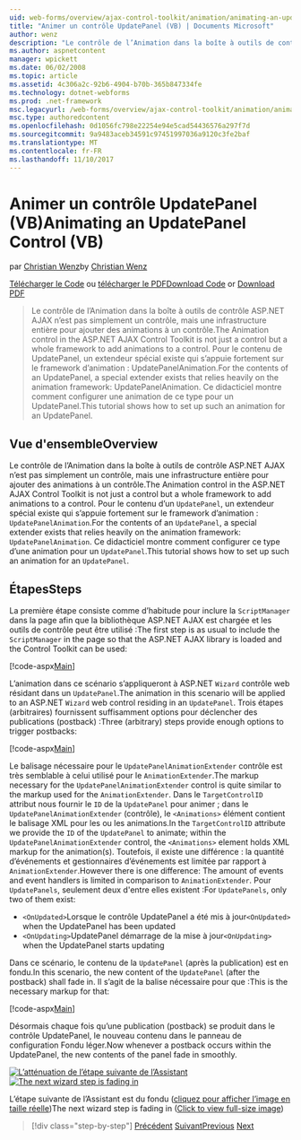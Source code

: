 ```yaml
---
uid: web-forms/overview/ajax-control-toolkit/animation/animating-an-updatepanel-control-vb
title: "Animer un contrôle UpdatePanel (VB) | Documents Microsoft"
author: wenz
description: "Le contrôle de l’Animation dans la boîte à outils de contrôle ASP.NET AJAX n’est pas simplement un contrôle, mais une infrastructure entière pour ajouter des animations à un contrôle. Pour le contenu d’un..."
ms.author: aspnetcontent
manager: wpickett
ms.date: 06/02/2008
ms.topic: article
ms.assetid: 4c306a2c-92b6-4904-b70b-365b847334fe
ms.technology: dotnet-webforms
ms.prod: .net-framework
msc.legacyurl: /web-forms/overview/ajax-control-toolkit/animation/animating-an-updatepanel-control-vb
msc.type: authoredcontent
ms.openlocfilehash: 0d1056fc798e22254e94e5cad54436576a297f7d
ms.sourcegitcommit: 9a9483aceb34591c97451997036a9120c3fe2baf
ms.translationtype: MT
ms.contentlocale: fr-FR
ms.lasthandoff: 11/10/2017
---
```

<a name="animating-an-updatepanel-control-vb"></a><span data-ttu-id="ed3f4-104">Animer un contrôle UpdatePanel (VB)</span><span class="sxs-lookup"><span data-stu-id="ed3f4-104">Animating an UpdatePanel Control (VB)</span></span>
====================
<span data-ttu-id="ed3f4-105">par [Christian Wenz](https://github.com/wenz)</span><span class="sxs-lookup"><span data-stu-id="ed3f4-105">by [Christian Wenz](https://github.com/wenz)</span></span>

<span data-ttu-id="ed3f4-106">[Télécharger le Code](http://download.microsoft.com/download/9/3/f/93f8daea-bebd-4821-833b-95205389c7d0/UpdatePanelAnimation1.vb.zip) ou [télécharger le PDF](http://download.microsoft.com/download/b/6/a/b6ae89ee-df69-4c87-9bfb-ad1eb2b23373/updatepanelanimation1VB.pdf)</span><span class="sxs-lookup"><span data-stu-id="ed3f4-106">[Download Code](http://download.microsoft.com/download/9/3/f/93f8daea-bebd-4821-833b-95205389c7d0/UpdatePanelAnimation1.vb.zip) or [Download PDF](http://download.microsoft.com/download/b/6/a/b6ae89ee-df69-4c87-9bfb-ad1eb2b23373/updatepanelanimation1VB.pdf)</span></span>

> <span data-ttu-id="ed3f4-107">Le contrôle de l’Animation dans la boîte à outils de contrôle ASP.NET AJAX n’est pas simplement un contrôle, mais une infrastructure entière pour ajouter des animations à un contrôle.</span><span class="sxs-lookup"><span data-stu-id="ed3f4-107">The Animation control in the ASP.NET AJAX Control Toolkit is not just a control but a whole framework to add animations to a control.</span></span> <span data-ttu-id="ed3f4-108">Pour le contenu de UpdatePanel, un extendeur spécial existe qui s’appuie fortement sur le framework d’animation : UpdatePanelAnimation.</span><span class="sxs-lookup"><span data-stu-id="ed3f4-108">For the contents of an UpdatePanel, a special extender exists that relies heavily on the animation framework: UpdatePanelAnimation.</span></span> <span data-ttu-id="ed3f4-109">Ce didacticiel montre comment configurer une animation de ce type pour un UpdatePanel.</span><span class="sxs-lookup"><span data-stu-id="ed3f4-109">This tutorial shows how to set up such an animation for an UpdatePanel.</span></span>


## <a name="overview"></a><span data-ttu-id="ed3f4-110">Vue d'ensemble</span><span class="sxs-lookup"><span data-stu-id="ed3f4-110">Overview</span></span>

<span data-ttu-id="ed3f4-111">Le contrôle de l’Animation dans la boîte à outils de contrôle ASP.NET AJAX n’est pas simplement un contrôle, mais une infrastructure entière pour ajouter des animations à un contrôle.</span><span class="sxs-lookup"><span data-stu-id="ed3f4-111">The Animation control in the ASP.NET AJAX Control Toolkit is not just a control but a whole framework to add animations to a control.</span></span> <span data-ttu-id="ed3f4-112">Pour le contenu d’un `UpdatePanel`, un extendeur spécial existe qui s’appuie fortement sur le framework d’animation : `UpdatePanelAnimation`.</span><span class="sxs-lookup"><span data-stu-id="ed3f4-112">For the contents of an `UpdatePanel`, a special extender exists that relies heavily on the animation framework: `UpdatePanelAnimation`.</span></span> <span data-ttu-id="ed3f4-113">Ce didacticiel montre comment configurer ce type d’une animation pour un `UpdatePanel`.</span><span class="sxs-lookup"><span data-stu-id="ed3f4-113">This tutorial shows how to set up such an animation for an `UpdatePanel`.</span></span>

## <a name="steps"></a><span data-ttu-id="ed3f4-114">Étapes</span><span class="sxs-lookup"><span data-stu-id="ed3f4-114">Steps</span></span>

<span data-ttu-id="ed3f4-115">La première étape consiste comme d’habitude pour inclure la `ScriptManager` dans la page afin que la bibliothèque ASP.NET AJAX est chargée et les outils de contrôle peut être utilisé :</span><span class="sxs-lookup"><span data-stu-id="ed3f4-115">The first step is as usual to include the `ScriptManager` in the page so that the ASP.NET AJAX library is loaded and the Control Toolkit can be used:</span></span>

[!code-aspx[Main](animating-an-updatepanel-control-vb/samples/sample1.aspx)]

<span data-ttu-id="ed3f4-116">L’animation dans ce scénario s’appliqueront à ASP.NET `Wizard` contrôle web résidant dans un `UpdatePanel`.</span><span class="sxs-lookup"><span data-stu-id="ed3f4-116">The animation in this scenario will be applied to an ASP.NET `Wizard` web control residing in an `UpdatePanel`.</span></span> <span data-ttu-id="ed3f4-117">Trois étapes (arbitraires) fournissent suffisamment options pour déclencher des publications (postback) :</span><span class="sxs-lookup"><span data-stu-id="ed3f4-117">Three (arbitrary) steps provide enough options to trigger postbacks:</span></span>

[!code-aspx[Main](animating-an-updatepanel-control-vb/samples/sample2.aspx)]

<span data-ttu-id="ed3f4-118">Le balisage nécessaire pour le `UpdatePanelAnimationExtender` contrôle est très semblable à celui utilisé pour le `AnimationExtender`.</span><span class="sxs-lookup"><span data-stu-id="ed3f4-118">The markup necessary for the `UpdatePanelAnimationExtender` control is quite similar to the markup used for the `AnimationExtender`.</span></span> <span data-ttu-id="ed3f4-119">Dans le `TargetControlID` attribut nous fournir le `ID` de la `UpdatePanel` pour animer ; dans le `UpdatePanelAnimationExtender` (contrôle), le `<Animations>` élément contient le balisage XML pour les ou les animations.</span><span class="sxs-lookup"><span data-stu-id="ed3f4-119">In the `TargetControlID` attribute we provide the `ID` of the `UpdatePanel` to animate; within the `UpdatePanelAnimationExtender` control, the `<Animations>` element holds XML markup for the animation(s).</span></span> <span data-ttu-id="ed3f4-120">Toutefois, il existe une différence : la quantité d’événements et gestionnaires d’événements est limitée par rapport à `AnimationExtender`.</span><span class="sxs-lookup"><span data-stu-id="ed3f4-120">However there is one difference: The amount of events and event handlers is limited in comparison to `AnimationExtender`.</span></span> <span data-ttu-id="ed3f4-121">Pour `UpdatePanels`, seulement deux d'entre elles existent :</span><span class="sxs-lookup"><span data-stu-id="ed3f4-121">For `UpdatePanels`, only two of them exist:</span></span>

- <span data-ttu-id="ed3f4-122">`<OnUpdated>`Lorsque le contrôle UpdatePanel a été mis à jour</span><span class="sxs-lookup"><span data-stu-id="ed3f4-122">`<OnUpdated>` when the UpdatePanel has been updated</span></span>
- <span data-ttu-id="ed3f4-123">`<OnUpdating>`UpdatePanel démarrage de la mise à jour</span><span class="sxs-lookup"><span data-stu-id="ed3f4-123">`<OnUpdating>` when the UpdatePanel starts updating</span></span>

<span data-ttu-id="ed3f4-124">Dans ce scénario, le contenu de la `UpdatePanel` (après la publication) est en fondu.</span><span class="sxs-lookup"><span data-stu-id="ed3f4-124">In this scenario, the new content of the `UpdatePanel` (after the postback) shall fade in.</span></span> <span data-ttu-id="ed3f4-125">Il s’agit de la balise nécessaire pour que :</span><span class="sxs-lookup"><span data-stu-id="ed3f4-125">This is the necessary markup for that:</span></span>

[!code-aspx[Main](animating-an-updatepanel-control-vb/samples/sample3.aspx)]

<span data-ttu-id="ed3f4-126">Désormais chaque fois qu’une publication (postback) se produit dans le contrôle UpdatePanel, le nouveau contenu dans le panneau de configuration Fondu léger.</span><span class="sxs-lookup"><span data-stu-id="ed3f4-126">Now whenever a postback occurs within the UpdatePanel, the new contents of the panel fade in smoothly.</span></span>


<span data-ttu-id="ed3f4-127">[![L’atténuation de l’étape suivante de l’Assistant](animating-an-updatepanel-control-vb/_static/image2.png)](animating-an-updatepanel-control-vb/_static/image1.png)</span><span class="sxs-lookup"><span data-stu-id="ed3f4-127">[![The next wizard step is fading in](animating-an-updatepanel-control-vb/_static/image2.png)](animating-an-updatepanel-control-vb/_static/image1.png)</span></span>

<span data-ttu-id="ed3f4-128">L’étape suivante de l’Assistant est du fondu ([cliquez pour afficher l’image en taille réelle](animating-an-updatepanel-control-vb/_static/image3.png))</span><span class="sxs-lookup"><span data-stu-id="ed3f4-128">The next wizard step is fading in ([Click to view full-size image](animating-an-updatepanel-control-vb/_static/image3.png))</span></span>

>[!div class="step-by-step"]
<span data-ttu-id="ed3f4-129">[Précédent](changing-an-animation-using-client-side-code-vb.md)
[Suivant](dynamically-controlling-updatepanel-animations-vb.md)</span><span class="sxs-lookup"><span data-stu-id="ed3f4-129">[Previous](changing-an-animation-using-client-side-code-vb.md)
[Next](dynamically-controlling-updatepanel-animations-vb.md)</span></span>
